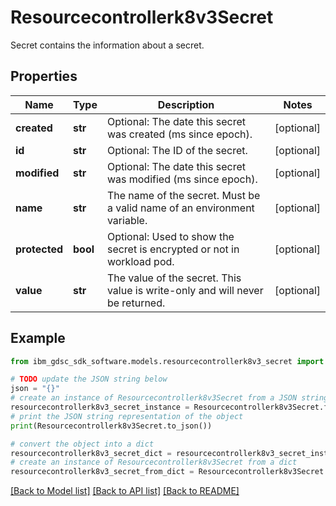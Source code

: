 # Resourcecontrollerk8v3Secret

Secret contains the information about a secret.

## Properties

Name | Type | Description | Notes
------------ | ------------- | ------------- | -------------
**created** | **str** | Optional: The date this secret was created (ms since epoch). | [optional] 
**id** | **str** | Optional:  The ID of the secret. | [optional] 
**modified** | **str** | Optional: The date this secret was modified (ms since epoch). | [optional] 
**name** | **str** | The name of the secret. Must be a valid name of an environment variable. | [optional] 
**protected** | **bool** | Optional: Used to show the secret is encrypted or not in workload pod. | [optional] 
**value** | **str** | The value of the secret. This value is write-only and will never be returned. | [optional] 

## Example

```python
from ibm_gdsc_sdk_software.models.resourcecontrollerk8v3_secret import Resourcecontrollerk8v3Secret

# TODO update the JSON string below
json = "{}"
# create an instance of Resourcecontrollerk8v3Secret from a JSON string
resourcecontrollerk8v3_secret_instance = Resourcecontrollerk8v3Secret.from_json(json)
# print the JSON string representation of the object
print(Resourcecontrollerk8v3Secret.to_json())

# convert the object into a dict
resourcecontrollerk8v3_secret_dict = resourcecontrollerk8v3_secret_instance.to_dict()
# create an instance of Resourcecontrollerk8v3Secret from a dict
resourcecontrollerk8v3_secret_from_dict = Resourcecontrollerk8v3Secret.from_dict(resourcecontrollerk8v3_secret_dict)
```
[[Back to Model list]](../README.md#documentation-for-models) [[Back to API list]](../README.md#documentation-for-api-endpoints) [[Back to README]](../README.md)


